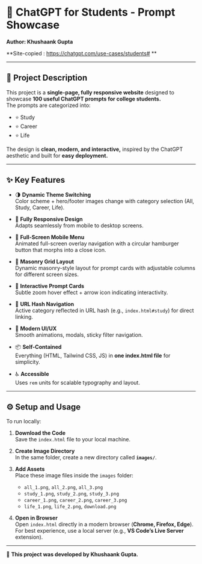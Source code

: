 # 🌟 ChatGPT for Students - Prompt Showcase  
**Author: Khushaank Gupta**

**Site-copied : https://chatgpt.com/use-cases/students# **

---

## 📖 Project Description  
This project is a **single-page, fully responsive website** designed to showcase **100 useful ChatGPT prompts for college students.**  
The prompts are categorized into:  

- ⭐ Study  
- ⭐ Career  
- ⭐ Life  

The design is **clean, modern, and interactive,** inspired by the ChatGPT aesthetic and built for **easy deployment.**

---

## ✨ Key Features  
- 🌗 **Dynamic Theme Switching**  
  Color scheme + hero/footer images change with category selection (All, Study, Career, Life).  

- 📱 **Fully Responsive Design**  
  Adapts seamlessly from mobile to desktop screens.  

- 🍔 **Full-Screen Mobile Menu**  
  Animated full-screen overlay navigation with a circular hamburger button that morphs into a close icon.  

- 🧩 **Masonry Grid Layout**  
  Dynamic masonry-style layout for prompt cards with adjustable columns for different screen sizes.  

- 🎴 **Interactive Prompt Cards**  
  Subtle zoom hover effect + arrow icon indicating interactivity.  

- 🔗 **URL Hash Navigation**  
  Active category reflected in URL hash (e.g., `index.html#study`) for direct linking.  

- 🎨 **Modern UI/UX**  
  Smooth animations, modals, sticky filter navigation.  

- 📦 **Self-Contained**  
  Everything (HTML, Tailwind CSS, JS) in **one index.html file** for simplicity.  

- ♿ **Accessible**  
  Uses `rem` units for scalable typography and layout.  

---

## ⚙️ Setup and Usage  
To run locally:  

1. **Download the Code**  
   Save the `index.html` file to your local machine.  

2. **Create Image Directory**  
   In the same folder, create a new directory called **`images/`**.  

3. **Add Assets**  
   Place these image files inside the `images` folder:  
   - `all_1.png`, `all_2.png`, `all_3.png`  
   - `study_1.png`, `study_2.png`, `study_3.png`  
   - `career_1.png`, `career_2.png`, `career_3.png`  
   - `life_1.png`, `life_2.png`, `download.png`  

4. **Open in Browser**  
   Open `index.html` directly in a modern browser (**Chrome, Firefox, Edge**).  
   For best experience, use a local server (e.g., **VS Code’s Live Server** extension).  

---

🚀 **This project was developed by Khushaank Gupta.**
